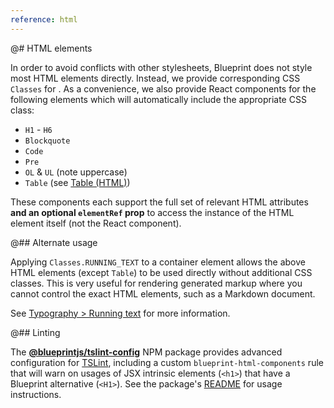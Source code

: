```yaml
---
reference: html
---
```


@# HTML elements

In order to avoid conflicts with other stylesheets, Blueprint does not style
most HTML elements directly. Instead, we provide corresponding CSS `Classes` for . As a
convenience, we also provide React components for the following elements which
will automatically include the appropriate CSS class:

- `H1` - `H6`
- `Blockquote`
- `Code`
- `Pre`
- `OL` & `UL` (note uppercase)
- `Table` (see [Table (HTML)](http://localhost:9000/#core/components/table-html))

These components each support the full set of relevant HTML attributes **and an
optional `elementRef` prop** to access the instance of the HTML element itself
(not the React component).

@## Alternate usage

Applying `Classes.RUNNING_TEXT` to a container element allows the above HTML
elements (except `Table`) to be used directly without additional CSS classes.
This is very useful for rendering generated markup where you cannot control the
exact HTML elements, such as a Markdown document.

See [Typography > Running text](#core/typography.running-text) for more information.

@## Linting

The [**@blueprintjs/tslint-config**](https://www.npmjs.com/package/@blueprintjs/tslint-config)
NPM package provides advanced configuration for [TSLint](http://palantir.github.io/tslint/),
including a custom `blueprint-html-components` rule that will warn on usages of
JSX intrinsic elements (`<h1>`) that have a Blueprint alternative (`<H1>`). See
the package's [README](https://www.npmjs.com/package/@blueprintjs/tslint-config)
for usage instructions.
